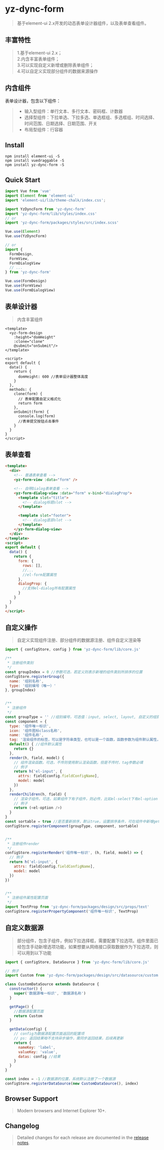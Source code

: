 # yz-dync-form

>基于element-ui 2.x开发的动态表单设计器组件，以及表单查看组件。

## 丰富特性
>1.基于element-ui 2.x；<br>
>2.内含丰富表单组件；<br>
>3.可以实现自定义新增或删除表单组件；<br>
>4.可以自定义实现部分组件的数据来源操作<br>

## 内含组件
表单设计器，包含以下组件：
  >* 输入型组件：单行文本、多行文本、密码框、计数器
  >* 选择型组件：下拉单选、下拉多选、单选框组、多选框组、时间选择、时间范围、日期选择、日期范围、开关
  >* 布局型组件：行容器

## Install
```shell
npm install element-ui -S
npm install vuedraggable -S
npm install yz-dync-form -S
```

## Quick Start
```javascript
import Vue from 'vue'
import Element from 'element-ui'
import 'element-ui/lib/theme-chalk/index.css';

import YzDyncForm from 'yz-dync-form'
import 'yz-dync-form/lib/styles/index.css'
// or 
import 'yz-dync-form/packages/styles/src/index.scss'

Vue.use(Element)
Vue.use(YzDyncForm)

// or
import {
  FormDesign,
  FormView,
  FormDialogView
  // ...
} from 'yz-dync-form'

Vue.use(FormDesign)
Vue.use(FormView)
Vue.use(FormDialogView)
```

## 表单设计器
>内含丰富组件

```vue
<template>
  <yz-form-design
    :height="domHeight"
    :clone="clone"
    @submit="onSubmit"/>
</template>

<script>
export default {
  data() {
    return {
      domHeight: 600 //表单设计器整体高度
    }
  },
  methods: {
    clone(form) {
      // 表单配置自定义格式化
      return form
    },
    onSubmit(form) {
      console.log(form)
      //表单提交按钮点击事件
    }
  }
}
</script>
```

## 表单查看

```html
<template>
  <div>
    <!-- 普通表单查看 -->
    <yz-form-view :data="form" />

    <!-- 自带Dialog表单查看 -->
    <yz-form-dialog-view :data="form" v-bind="dialogProp">
      <template slot="title">
        <!-- dialog标题slot -->
      </template>

      <template slot="footer">
        <!-- dialog底部slot -->
      </template>
    </yz-form-dialog-view>
  </div>
</template>
<script>
export default {
  data() {
    return {
      form: {
        rows: [],
        //...
        //el-form配置属性
      },
      dialogProp: {
        //支持el-dialog所有配置属性
      }
    }
  }
}
</script>
```

## 自定义操作
>自定义实现组件注册、部分组件的数据源注册、组件自定义渲染等

```javascript
import { configStore, config } from 'yz-dync-form/lib/core.js'

/**
 * 注册组件类别
 */
const groupIndex = 0 //参数可选，若定义则表示新增的组件类别所排序的位置
configStore.registerGroup({
  name: '组别名称',
  type: '组别编号（唯一）'
}, groupIndex)


/**
 * 注册组件 
 */
const groupType = '' //组别编号，可选值：input, select, layout, 自定义的组别编号
const component = {
  type: '组件唯一标识',
  icon: '组件图标class名称',
  name: '组件名称',
  tag: '渲染组件的标签，可以是字符串类型，也可以是一个函数，函数参数为组件默认属性，例如：e-input',
  default() { //组件默认属性
    return {}
  },
  render(h, field, model) {
    // 组件渲染函数。可选，不传则使用默认渲染函数，但是不传时，tag参数必填
    // 例子
    return h('el-input', {
      attrs: field[config.fieldConfigName],
      model: model
    })
  },
  renderChildren(h, field) {
    // 渲染子组件。可选，如果组件下有子组件，则必传，比如el-select下有el-option
    // 例子
    return (<el-option />)
  }
}
const sortable = true //是否重新排序，默认true，设置排序条件，可在组件中新增getOrder()方法，返回值越小排序越前
configStore.registerComponent(groupType, component, sortable)


/**
 * 注册组件render
 */
configStore.registerRender('组件唯一标识', (h, field, model) => {
  // 例子
  return h('el-input', {
    attrs: field[config.fieldConfigName],
    model: model
  })
})


/**
 * 注册组件属性配置页面
 */
import TextProp from 'yz-dync-form/packages/design/src/props/text'
configStore.registerPropertyComponent('组件唯一标识', TextProp) 
```

## 自定义数据源
>部分组件，包含子组件，例如下拉选择框，需要配置下拉选项。组件里面已经包含手动新增选项功能，如果想要从网络接口获取数据作为下拉选项，则可以用到以下功能

```javascript
import { configStore, DataSource } from 'yz-dync-form/lib/core.js'

// 例子
import Custom from 'yz-dync-form/packages/design/src/datasource/custom'

class CustomDataSource extends DataSource {
  constructor() {
    super('数据源唯一标识', '数据源名称')
  }

  getPage() {
    //数据源配置页面
    return Custom
  }

  getData(config) {
    // config为数据源配置页面返回的配置项
    // ps: 返回结果咱不支持异步操作，需同步返回结果，后续再更新
    return {
      nameKey: 'label', 
      valueKey: 'value',
      datas: config //结果
    }
  }
}

const index = -1 //数据源的位置，系统默认注册了一个数据源
configStore.registerDataSource(new CustomDataSource(), index)
```

## Browser Support
>Modern browsers and Internet Explorer 10+.

## Changelog
>Detailed changes for each release are documented in the [release notes](https://github.com/xlkai/yz-dync-form/releases).
